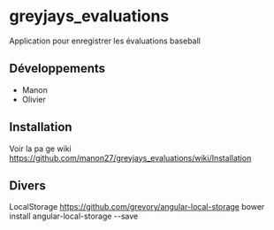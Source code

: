 # greyjays_evaluations
Application pour enregistrer les évaluations baseball
## Développements
* Manon
* Olivier

## Installation
Voir la pa ge wiki https://github.com/manon27/greyjays_evaluations/wiki/Installation

## Divers
LocalStorage
https://github.com/grevory/angular-local-storage
bower install angular-local-storage --save


